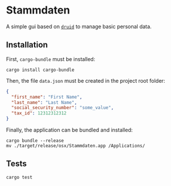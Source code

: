 # Stammdaten

A simple gui based on [`druid`](https://github.com/linebender/druid) to manage basic personal data.

## Installation

First, `cargo-bundle` must be installed:

```
cargo install cargo-bundle
```

Then, the file `data.json` must be created in the project root folder:

```json
{
  "first_name": "First Name",
  "last_name": "Last Name",
  "social_security_number": "some_value",
  "tax_id": 12312312312
}
```

Finally, the application can be bundled and installed:

```
cargo bundle --release
mv ./target/release/osx/Stammdaten.app /Applications/
```

## Tests

```
cargo test
```
